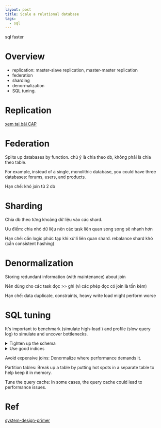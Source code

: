```yaml
---
layout: post
title: Scale a relational database
tags:
  - sql
---
```


sql faster

# Overview

- replication: master-slave replication, master-master replication
- federation
- sharding
- denormalization
- SQL tuning.

# Replication

[xem tại bài CAP]()

# Federation

Splits up databases by function. chú ý là chia theo db, không phải là chia theo table.

For example, instead of a single, monolithic database, you could have three databases: forums, users, and products.

Hạn chế: khó join từ 2 db

# Sharding

Chia db theo từng khoảng dữ liệu vào các shard.

Ưu điểm: chia nhỏ dữ liệu nên các task liên quan song song sẽ nhanh hơn

Hạn chế: cần logic phức tạp khi xử lí liên quan shard. rebalance shard khó (cần consistent hashing)

# Denormalization

Storing redundant information (with maintenance) about join

Nên dùng cho các task đọc >> ghi (vì các phép đọc có join là tốn kém)

Hạn chế: data duplicate, constraints, heavy write load might perform worse

# SQL tuning


It's important to benchmark (simulate high-load ) and profile (slow query log) to simulate and uncover bottlenecks.

<details markdown="1">
<summary>Tighten up the schema</summary>

- MySQL dumps to disk in contiguous blocks for fast access.
- Use CHAR instead of VARCHAR for fixed-length fields.CHAR effectively allows for fast, random access, whereas with VARCHAR, you must find the end of a string before moving onto the next one.
- Use TEXT for large blocks of text such as blog posts. TEXT also allows for boolean searches. Using a TEXT field results in storing a pointer on disk that is used to locate the text block.
- Use INT for larger numbers up to 2^32 or 4 billion.
- Use DECIMAL for currency to avoid floating point representation errors.
- Avoid storing large BLOBS, store the location of where to get the object instead.
- VARCHAR(255) is the largest number of characters that can be counted in an 8 bit number, often maximizing the use of a byte in some RDBMS.
- Set the NOT NULL constraint where applicable to improve search performance.
</details>
<details markdown="1">
<summary>Use good indices</summary>

- Columns that you are querying (SELECT, GROUP BY, ORDER BY, JOIN) could be faster with indices.
- Indices are usually represented as self-balancing B-tree that keeps data sorted and allows searches, sequential access, insertions, and deletions in logarithmic time.
- Placing an index can keep the data in memory, requiring more space.
- Writes could also be slower since the index also needs to be updated.
- When loading large amounts of data, it might be faster to disable indices, load the data, then rebuild the indices.
</details>

Avoid expensive joins: Denormalize where performance demands it.

Partition tables: Break up a table by putting hot spots in a separate table to help keep it in memory.

Tune the query cache: In some cases, the query cache could lead to performance issues.



# Ref 

[system-design-primer](https://github.com/donnemartin/system-design-primer?tab=readme-ov-file#relational-database-management-system-rdbms)




